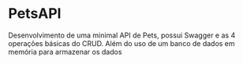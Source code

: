 # PetsAPI
Desenvolvimento de uma minimal API de Pets, possui Swagger e as 4 operações básicas do CRUD. Além do uso de um banco de dados em memória para armazenar os dados
